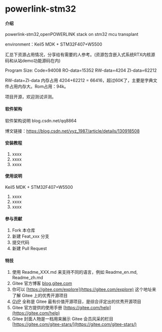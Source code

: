 # powerlink-stm32

#### 介绍
powerlink-stm32,openPOWERLINK stack on stm32 mcu transplant

environment：Keil5 MDK + STM32F407+W5500

汇总下资源占用情况，分享给有需要的人参考。(资源包含嵌入式系统RTX内核源码和从站demo功能源码在内)

Program Size: Code=94008 RO-data=15352 RW-data=4204 ZI-data=62212  

RW-data+ZI-data 内存占用 4204+62212  = 66416，超过60K了，主要是字典文件占用内存大。Rom占用：94k。

项目开源，欢迎测试评测。

#### 软件架构
软件架构说明
blog.csdn.net/qq8864

博文链接：https://blog.csdn.net/yyz_1987/article/details/130918508
#### 安装教程

1.  xxxx
2.  xxxx
3.  xxxx

#### 使用说明
Keil5 MDK + STM32F407+W5500
1.  xxxx
2.  xxxx
3.  xxxx

#### 参与贡献

1.  Fork 本仓库
2.  新建 Feat_xxx 分支
3.  提交代码
4.  新建 Pull Request


#### 特技

1.  使用 Readme\_XXX.md 来支持不同的语言，例如 Readme\_en.md, Readme\_zh.md
2.  Gitee 官方博客 [blog.gitee.com](https://blog.gitee.com)
3.  你可以 [https://gitee.com/explore](https://gitee.com/explore) 这个地址来了解 Gitee 上的优秀开源项目
4.  [GVP](https://gitee.com/gvp) 全称是 Gitee 最有价值开源项目，是综合评定出的优秀开源项目
5.  Gitee 官方提供的使用手册 [https://gitee.com/help](https://gitee.com/help)
6.  Gitee 封面人物是一档用来展示 Gitee 会员风采的栏目 [https://gitee.com/gitee-stars/](https://gitee.com/gitee-stars/)
